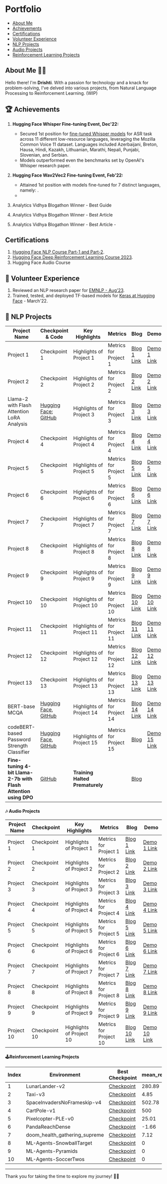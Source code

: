 # Portfolio

- [About Me](https://github.com/DrishtiShrrrma#about-me-%EF%B8%8F)
- [Achievements](https://github.com/DrishtiShrrrma#-achievements)
- [Certifications](https://github.com/DrishtiShrrrma#certifications)
- [Volunteer Experience](https://github.com/DrishtiShrrrma#-volunteer-experience)
- [NLP Projects](https://github.com/DrishtiShrrrma#-nlp-projects)
- [Audio Projects](https://github.com/DrishtiShrrrma#-audio-projects)
- [Reinforcement Learning Projects](https://github.com/DrishtiShrrrma#reinforcement-learning-projects)



## About Me 🙋‍♂️

Hello there! I'm **Drishti**. With a passion for technology and a knack for problem-solving, I've delved into various projects, from Natural Language Processing to Reinforcement Learning. (WIP)

## 🏆 Achievements

1. **Hugging Face Whisper Fine-tuning Event, Dec'22:**
   - Secured 1st position for [fine-tuned Whisper models](https://huggingface.co/collections/DrishtiSharma/whisper-fine-tuning-event-winning-models-64fe0b2e8710fc5ebddd27c0) for ASR task across 11 different low-resource languages, leveraging the Mozilla Common Voice 11 dataset. Languages included Azerbaijani, Breton, Hausa, Hindi, Kazakh, Lithuanian, Marathi, Nepali, Punjabi, Slovenian, and Serbian.
   - Models outperformed even the benchmarks set by OpenAI's Whisper research paper.
2. **Hugging Face Wav2Vec2 Fine-tuning Event, Feb'22:**
   - Attained 1st position with models fine-tuned for 7 distinct languages, namely: .
   - 
3. Analytics Vidhya Blogathon Winner - Best Guide
   
4. Analytics Vidhya Blogathon Winner - Best Article

5. Analytics Vidhya Blogathon Winner - Best Article -

## Certifications

1. [Hugging Face NLP Course Part-1 and Part-2](https://drive.google.com/file/d/1au4ozu8qrj0cV3391OwtyWknEXkxmA2K/view?usp=sharing).
2. [Hugging Face Deep Reinforcement Learning Course 2023](https://github.com/DrishtiShrrrma/huggingface-RL-course-2023#huggingface-rl-course-2023).
3. Hugging Face Audio Course

## 💪 Volunteer Experience

1. Reviewed an NLP research paper for [EMNLP - Aug'23](https://2023.emnlp.org/).
2. Trained, tested, and deployed TF-based models for [Keras at Hugging Face](https://huggingface.co/keras-io) - March'22.

## 🤖 NLP Projects

| Project Name       | Checkpoint & Code       | Key Highlights           | Metrics                  | Blog                    | Demo                  |
|--------------------|------------------|--------------------------|--------------------------|-------------------------|-----------------------|
| Project 1          | Checkpoint 1     | Highlights of Project 1  | Metrics for Project 1    | [Blog 1 Link](#)        | [Demo 1 Link](#)      |
| Project 2          | Checkpoint 2     | Highlights of Project 2  | Metrics for Project 2    | [Blog 2 Link](#)        | [Demo 2 Link](#)      |
| Llama-2 with Flash Attention LoRA Analysis         | [Hugging Face](https://huggingface.co/collections/DrishtiSharma/enhancing-llama-2-a-study-of-flash-attention-and-lora-rank-64fca1772d20ced4e936f326); [GitHub](#)     | Highlights of Project 3  | Metrics for Project 3    | [Blog 3 Link](#)        | [Demo 3 Link](#)      |
| Project 4          | Checkpoint 4     | Highlights of Project 4  | Metrics for Project 4    | [Blog 4 Link](#)        | [Demo 4 Link](#)      |
| Project 5          | Checkpoint 5     | Highlights of Project 5  | Metrics for Project 5    | [Blog 5 Link](#)        | [Demo 5 Link](#)      |
| Project 6          | Checkpoint 6     | Highlights of Project 6  | Metrics for Project 6    | [Blog 6 Link](#)        | [Demo 6 Link](#)      |
| Project 7          | Checkpoint 7     | Highlights of Project 7  | Metrics for Project 7    | [Blog 7 Link](#)        | [Demo 7 Link](#)      |
| Project 8          | Checkpoint 8     | Highlights of Project 8  | Metrics for Project 8    | [Blog 8 Link](#)        | [Demo 8 Link](#)      |
| Project 9          | Checkpoint 9     | Highlights of Project 9  | Metrics for Project 9    | [Blog 9 Link](#)        | [Demo 9 Link](#)      |
| Project 10         | Checkpoint 10    | Highlights of Project 10 | Metrics for Project 10   | [Blog 10 Link](#)       | [Demo 10 Link](#)     |
| Project 11         | Checkpoint 11    | Highlights of Project 11 | Metrics for Project 11   | [Blog 11 Link](#)       | [Demo 11 Link](#)     |
| Project 12         | Checkpoint 12    | Highlights of Project 12 | Metrics for Project 12   | [Blog 12 Link](#)       | [Demo 12 Link](#)     |
| Project 13         | Checkpoint 13    | Highlights of Project 13 | Metrics for Project 13   | [Blog 13 Link](#)       | [Demo 13 Link](#)     |
| BERT-base MCQA         | [Hugging Face](https://huggingface.co/DrishtiSharma/bert-base-uncased-cosmos-mcqa), [GitHub](https://github.com/DrishtiShrrrma/bert-base-uncased-cosmos-mcqa)    | Highlights of Project 14 | Metrics for Project 14   | [Blog 14 Link](#)       | [Demo 14 Link](#)     |
| codeBERT-based Password Strength Classifier         | [Hugging Face](https://huggingface.co/DrishtiSharma/codebert-base-password-strength-classifier-normal-weight-balancing), [GitHub](https://github.com/DrishtiShrrrma/codebert-base-password-strength-classifier/)| Highlights of Project 15 | Metrics for Project 15   | [Blog](https://github.com/DrishtiShrrrma/codebert-base-password-strength-classifier/blob/main/README.md)       | [Demo 15 Link](#)     |
| **Fine-tuning 4-bit Llama-2-7b with Flash Attention using DPO**  | [GitHub](https://github.com/DrishtiShrrrma/llama-2-7b-dpo)   | **Training Halted Prematurely**  |  | [Blog](https://medium.com/@drishtisharma96505/fine-tune-llama-2-7b-with-flash-attention-using-dpo-f989e7e6bfa4)       |     |

#### 🎶 Audio Projects


| Project Name       | Checkpoint       | Key Highlights           | Metrics                  | Blog                    | Demo                  |
|--------------------|------------------|--------------------------|--------------------------|-------------------------|-----------------------|
| Project 1          | Checkpoint 1     | Highlights of Project 1  | Metrics for Project 1    | [Blog 1 Link](#)        | [Demo 1 Link](#)      |
| Project 2          | Checkpoint 2     | Highlights of Project 2  | Metrics for Project 2    | [Blog 2 Link](#)        | [Demo 2 Link](#)      |
| Project 3          | Checkpoint 3     | Highlights of Project 3  | Metrics for Project 3    | [Blog 3 Link](#)        | [Demo 3 Link](#)      |
| Project 4          | Checkpoint 4     | Highlights of Project 4  | Metrics for Project 4    | [Blog 4 Link](#)        | [Demo 4 Link](#)      |
| Project 5          | Checkpoint 5     | Highlights of Project 5  | Metrics for Project 5    | [Blog 5 Link](#)        | [Demo 5 Link](#)      |
| Project 6          | Checkpoint 6     | Highlights of Project 6  | Metrics for Project 6    | [Blog 6 Link](#)        | [Demo 6 Link](#)      |
| Project 7          | Checkpoint 7     | Highlights of Project 7  | Metrics for Project 7    | [Blog 7 Link](#)        | [Demo 7 Link](#)      |
| Project 8          | Checkpoint 8     | Highlights of Project 8  | Metrics for Project 8    | [Blog 8 Link](#)        | [Demo 8 Link](#)      |
| Project 9          | Checkpoint 9     | Highlights of Project 9  | Metrics for Project 9    | [Blog 9 Link](#)        | [Demo 9 Link](#)      |
| Project 10         | Checkpoint 10    | Highlights of Project 10 | Metrics for Project 10   | [Blog 10 Link](#)       | [Demo 10 Link](#)     |


#### 🕹Reinforcement Learning Projects

| Index | Environment                      | Best Checkpoint                                                                                                 | mean_reward | Demo                                                                                                                             |
|-------|----------------------------------|-----------------------------------------------------------------------------------------------------------------|-------------|----------------------------------------------------------------------------------------------------------------------------------|
| 1     | LunarLander-v2                  | [Checkpoint](https://huggingface.co/DrishtiSharma/PPO-LunarLander-v2-12M-steps-successive-training)           | 280.89      | [Demo](https://huggingface.co/DrishtiSharma/PPO-LunarLander-v2-12M-steps-successive-training/resolve/main/replay.mp4)           |
| 2     | Taxi-v3                          | [Checkpoint](https://huggingface.co/DrishtiSharma/q-Taxi-v3-100000-episodes)                                 | 4.85        | [Demo](https://huggingface.co/DrishtiSharma/q-Taxi-v3-100000-episodes/resolve/main/replay.mp4)                                 |
| 3     | SpaceInvadersNoFrameskip-v4      | [Checkpoint](https://huggingface.co/DrishtiSharma/dqn-SpaceInvadersNoFrameskip-v4-2M-steps)                  | 502.78      | [Demo](https://huggingface.co/DrishtiSharma/dqn-SpaceInvadersNoFrameskip-v4-2M-steps/resolve/main/replay.mp4)                  |
| 4     | CartPole-v1                      | [Checkpoint](https://huggingface.co/DrishtiSharma/Reinforce-CartPole-v1-10k-steps)                           | 500         | [Demo](https://huggingface.co/DrishtiSharma/Reinforce-CartPole-v1-10k-steps/resolve/main/replay.mp4)                           |
| 5     | Pixelcopter-PLE-v0               | [Checkpoint](https://huggingface.co/DrishtiSharma/Reinforce-PixelCopter-1L)                                 | 25.01       | [Demo](https://huggingface.co/DrishtiSharma/Reinforce-PixelCopter-1L/resolve/main/replay.mp4)                                 |
| 6     | PandaReachDense                  | [Checkpoint](https://huggingface.co/DrishtiSharma/a2c-PandaReachDense-v2)                                    | -1.66       | [Demo](https://huggingface.co/DrishtiSharma/a2c-PandaReachDense-v2/resolve/main/replay.mp4)                                    |
| 7     | doom_health_gathering_supreme    | [Checkpoint](https://huggingface.co/DrishtiSharma/rl_course_vizdoom_health_gathering_supreme)                 | 7.12        | [Demo](https://huggingface.co/DrishtiSharma/rl_course_vizdoom_health_gathering_supreme/resolve/main/replay.mp4)                 |
| 8     | ML-Agents-SnowballTarget         | [Checkpoint](https://huggingface.co/DrishtiSharma/ppo-SnowballTarget)                                         | 0           | Demo                                                                                                                       |
| 9     | ML-Agents-Pyramids               | [Checkpoint](https://huggingface.co/DrishtiSharma/ppo-Pyramids)                                               | 0           | Demo                                                                                                                       |
| 10    | ML-Agents-SoccerTwos             | [Checkpoint](https://huggingface.co/DrishtiSharma/SoccerTwos-numlayers-16)                                   | 0           | Demo                                                                                                                       |



</details>

---

Thank you for taking the time to explore my journey! 👨‍💻









<!--
**DrishtiShrrrma/DrishtiShrrrma** is a ✨ _special_ ✨ repository because its `README.md` (this file) appears on your GitHub profile.

Here are some ideas to get you started:

- 🔭 I’m currently working on ...
- 🌱 I’m currently learning ...
- 👯 I’m looking to collaborate on ...
- 🤔 I’m looking for help with ...
- 💬 Ask me about ...
- 📫 How to reach me: ...
- 😄 Pronouns: ...
- ⚡ Fun fact: ...
-->
